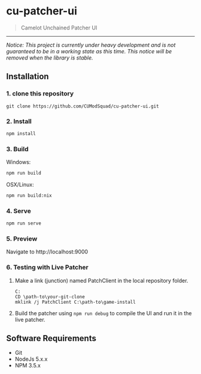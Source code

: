 cu-patcher-ui
=============

> Camelot Unchained Patcher UI

---
*Notice: This project is currently under heavy development and is not guaranteed to be in a working state as this time.  This notice will be removed when the library is stable.*

Installation
------------
### 1. clone this repository
```
git clone https://github.com/CUModSquad/cu-patcher-ui.git
```

### 2. Install
```sh
npm install
```

### 3. Build
Windows:
```sh
npm run build
```
OSX/Linux:
```sh
npm run build:nix
```

### 4. Serve
```sh
npm run serve
```

### 5. Preview
Navigate to http://localhost:9000

### 6. Testing with Live Patcher
1. Make a link (junction) named PatchClient in the local repository folder.

      ```
      C:
      CD \path-to\your-git-clone
      mklink /j PatchClient C:\path-to\game-install
      ```

2. Build the patcher using `````npm run debug````` to compile the UI and run it in the live patcher.

Software Requirements
---------------------
- Git
- NodeJs 5.x.x
- NPM 3.5.x
